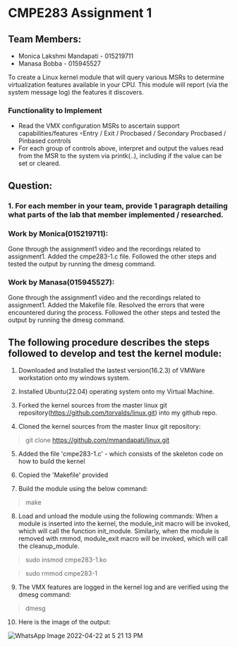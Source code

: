 # CMPE283 Assignment 1
## Team Members: 
- Monica Lakshmi Mandapati - 015219711
- Manasa Bobba - 015945527

To create a Linux kernel module that will query various MSRs to determine 
virtualization features available in your CPU. This module will report (via the system message log) the 
features it discovers.

### Functionality to Implement
- Read the VMX configuration MSRs to ascertain support capabilities/features
◦Entry / Exit / Procbased / Secondary Procbased / Pinbased controls
- For each group of controls above, interpret and output the values read from the MSR to the system
via printk(..), including if the value can be set or cleared.

## Question:

### 1. For each member in your team, provide 1 paragraph detailing what parts of the lab that member implemented / researched. 

### Work by Monica(015219711):
Gone through the assignment1 video and the recordings related to assignment1. Added the cmpe283-1.c file. Followed the other steps and tested the output by running the dmesg command.


### Work by Manasa(015945527):
Gone through the assignment1 video and the recordings related to assignment1. Added the Makefile file.
Resolved the errors that were encountered during the process. Followed the other steps and tested the output by running the dmesg command.


## The following procedure describes the steps followed to develop and test the kernel module:

1) Downloaded and Installed the lastest version(16.2.3) of VMWare workstation onto my windows system.

2) Installed Ubuntu(22.04) operating system onto my Virtual Machine.

3) Forked the kernel sources from the master linux git repository(https://github.com/torvalds/linux.git) into my github repo.

4) Cloned the kernel sources from the master linux git repository:
> git clone https://github.com/mmandapati/linux.git

5) Added the file 'cmpe283-1.c' - which consists of the skeleton code on how to build the kernel

6) Copied the 'Makefile' provided

7) Build the module using the below command:
> make

8) Load and unload the module using the following commands:
When a module is inserted into the kernel, the module_init macro will be invoked, which will call the function init_module. 
Similarly, when the module is removed with rmmod, module_exit macro will be invoked, which will call the cleanup_module.
> sudo insmod cmpe283-1.ko

> sudo rmmod cmpe283-1

9) The VMX features are logged in the kernel log and are verified using the dmesg command:
> dmesg

10) Here is the image of the output:

![WhatsApp Image 2022-04-22 at 5 21 13 PM](https://user-images.githubusercontent.com/91310893/164838048-1e5098a0-cf88-4951-bd92-8e25d7efaa5e.jpeg)
